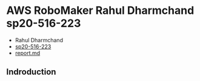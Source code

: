 # AWS RoboMaker Rahul Dharmchand sp20-516-223

* Rahul Dharmchand
* [sp20-516-223](https://github.com/cloudmesh-community/sp20-516-223) 
* [report.md](https://github.com/cloudmesh-community/sp20-516-223/blob/master/chapter/report.md)

## Indroduction


##
